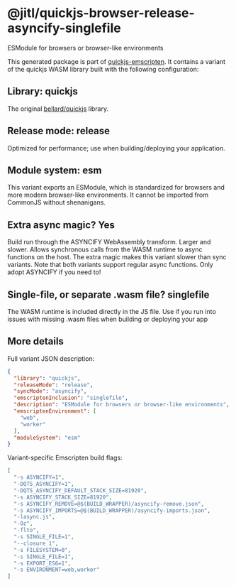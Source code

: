 # @jitl/quickjs-browser-release-asyncify-singlefile

ESModule for browsers or browser-like environments

This generated package is part of [quickjs-emscripten](https://github.com/justjake/quickjs-emscripten).
It contains a variant of the quickjs WASM library built with the following configuration:

## Library: quickjs

The original [bellard/quickjs](https://github.com/bellard/quickjs) library.

## Release mode: release

Optimized for performance; use when building/deploying your application.

## Module system: esm

This variant exports an ESModule, which is standardized for browsers and more modern browser-like environments. It cannot be imported from CommonJS without shenanigans.

## Extra async magic? Yes

Build run through the ASYNCIFY WebAssembly transform. Larger and slower. Allows synchronous calls from the WASM runtime to async functions on the host. The extra magic makes this variant slower than sync variants. Note that both variants support regular async functions. Only adopt ASYNCIFY if you need to!

## Single-file, or separate .wasm file? singlefile

The WASM runtime is included directly in the JS file. Use if you run into issues with missing .wasm files when building or deploying your app

## More details

Full variant JSON description:

```json
{
  "library": "quickjs",
  "releaseMode": "release",
  "syncMode": "asyncify",
  "emscriptenInclusion": "singlefile",
  "description": "ESModule for browsers or browser-like environments",
  "emscriptenEnvironment": [
    "web",
    "worker"
  ],
  "moduleSystem": "esm"
}
```

Variant-specific Emscripten build flags:

```json
[
  "-s ASYNCIFY=1",
  "-DQTS_ASYNCIFY=1",
  "-DQTS_ASYNCIFY_DEFAULT_STACK_SIZE=81920",
  "-s ASYNCIFY_STACK_SIZE=81920",
  "-s ASYNCIFY_REMOVE=@$(BUILD_WRAPPER)/asyncify-remove.json",
  "-s ASYNCIFY_IMPORTS=@$(BUILD_WRAPPER)/asyncify-imports.json",
  "-lasync.js",
  "-Oz",
  "-flto",
  "-s SINGLE_FILE=1",
  "--closure 1",
  "-s FILESYSTEM=0",
  "-s SINGLE_FILE=1",
  "-s EXPORT_ES6=1",
  "-s ENVIRONMENT=web,worker"
]
```
